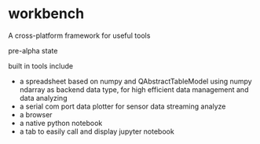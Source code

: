 # workbench
A cross-platform framework for useful tools

pre-alpha state

built in tools include
- a spreadsheet based on numpy and QAbstractTableModel using numpy ndarray as backend data type, for high efficient data management and data analyzing
- a serial com port data plotter for sensor data streaming analyze
- a browser
- a native python notebook
- a tab to easily call and display jupyter notebook